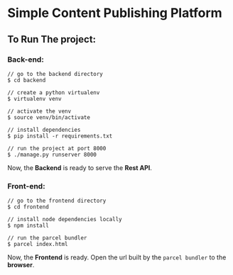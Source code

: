 # Simple Content Publishing Platform

## To Run The project:

### Back-end:
```
// go to the backend directory
$ cd backend

// create a python virtualenv
$ virtualenv venv

// activate the venv
$ source venv/bin/activate

// install dependencies
$ pip install -r requirements.txt

// run the project at port 8000
$ ./manage.py runserver 8000
```
Now, the **Backend** is ready to serve the **Rest API**.


### Front-end:
```
// go to the frontend directory
$ cd frontend

// install node dependencies locally
$ npm install

// run the parcel bundler
$ parcel index.html
```
Now, the **Frontend** is ready. Open the url built by the `parcel bundler` to the **browser**.